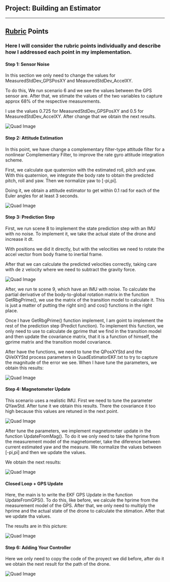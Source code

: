 ## Project: Building an Estimator

---



## [Rubric](https://review.udacity.com/#!/rubrics/1807/view) Points

### Here I will consider the rubric points individually and describe how I addressed each point in my implementation.  





#### Step 1: Sensor Noise

In this section we only need to change the values for MeasuredStdDev_GPSPosXY and MeasuredStdDev_AccelXY.

To do this, We run scenario 6 and we see the values between the GPS sensor are. After that, we stimate the values of the two variables to capture approx 68% of the respective measurements. 

I use the values 0.725 for MeasuredStdDev_GPSPosXY and 0.5 for MeasuredStdDev_AccelXY. After change that we obtain the next results.

![Quad Image](./images/step1.png)


#### Step 2: Attitude Estimation

In this point, we have change a complementary filter-type attitude filter for a nonlinear Complementary Filter, to improve the rate gyro attitude integration scheme. 

First, we calculate que quaternion with the estimated roll, pitch and yaw. With this quaternion, we integrate the body rate to obtain the predicted pitch, roll and yaw. Then we normalize yaw to [-pi,pi].

Doing it, we obtain a attitude estimator to get within 0.1 rad for each of the Euler angles for at least 3 seconds.

![Quad Image](./images/step2.png)


#### Step 3: Prediction Step

First, we run scene 8 to implement the state prediction step with an IMU with no noise. To implement it, we take the actual state of the drone and increase it dt.

With positions we did it directly, but with the velocities we need to rotate the accel vector from body frame to inertial frame.

After that we can calculate the predicted velocities correctly, taking care with de z velocity where we need to subtract the gravity force.

![Quad Image](./images/step3_a.png)

After, we run te scene 9, which have an IMU with noise. To  calculate the partial derivative of the body-to-global rotation matrix in the function GetRbgPrime(), we use the matrix of the transition model to calculate it. This is just a matter of putting the right sin() and cos() functions in the right place.

Once I have GetRbgPrime() function implement, I am goint to implement the rest of the prediction step (Predict function). To implement this function, we only need to use to calculate de gprime that we find in the transition model and then update the covariance matrix, that it is a function of himself, the gprime matrix and the transition model covariance.

After have the functions, we need to tune the QPosXYStd and the QVelXYStd process parameters in QuadEstimatorEKF.txt to try to capture the magnitude of the error we see. When I have tune the parameters, we obtain this results: 

![Quad Image](./images/step3_b.png)



#### Step 4: Magnetometer Update

This scenario uses a realistic IMU. First we need to tune the parameter QYawStd. After tune it we obtain this results. There the covariance it too high because this values are retuned in the next point.

![Quad Image](./images/step4_a.png)

After tune the parameters, we implement magnetometer update in the function UpdateFromMag(). To do it we only need to take the hprime from the measurement model of the magnetometer, take the diference between current estimated yaw and the measure. We normalize the values between [-pi,pi] and then we update the values.

We obtain the next results:

![Quad Image](./images/step4_b.png)

#### Closed Loop + GPS Update

Here, the main is to write the EKF GPS Update in the function UpdateFromGPS(). To do this, like before, we calcule the hprime from the measurement model of the GPS. After that, we only need to multiply the hprime and the actual state of the drone to calculate the stimation. After that we update tha values. 

The results are in this picture:

![Quad Image](./images/step5.png)

#### Step 6: Adding Your Controller

Here we only need to copy the code of the proyect we did before, after do it we obtain the next result for the path of the drone.

![Quad Image](./images/step6.png)


